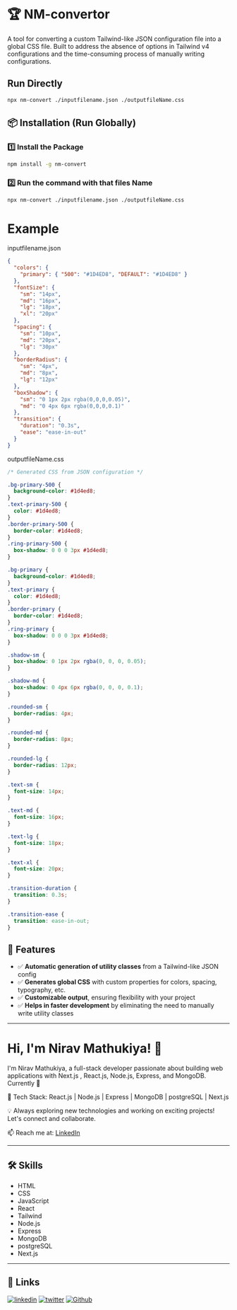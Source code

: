 # 🏆 NM-convertor

A tool for converting a custom Tailwind-like JSON configuration file into a global CSS file. Built to address the absence of options in Tailwind v4 configurations and the time-consuming process of manually writing configurations.

## Run Directly

```bash
npx nm-convert ./inputfilename.json ./outputfileName.css
```

##

## 📦 Installation (Run Globally)

### 1️⃣ Install the Package

```bash
npm install -g nm-convert
```

### 2️⃣ Run the command with that files Name

```bash
npx nm-convert ./inputfilename.json ./outputfileName.css
```

# Example

inputfilename.json

```json
{
  "colors": {
    "primary": { "500": "#1D4ED8", "DEFAULT": "#1D4ED8" }
  },
  "fontSize": {
    "sm": "14px",
    "md": "16px",
    "lg": "18px",
    "xl": "20px"
  },
  "spacing": {
    "sm": "10px",
    "md": "20px",
    "lg": "30px"
  },
  "borderRadius": {
    "sm": "4px",
    "md": "8px",
    "lg": "12px"
  },
  "boxShadow": {
    "sm": "0 1px 2px rgba(0,0,0,0.05)",
    "md": "0 4px 6px rgba(0,0,0,0.1)"
  },
  "transition": {
    "duration": "0.3s",
    "ease": "ease-in-out"
  }
}
```

outputfileName.css

```css
/* Generated CSS from JSON configuration */

.bg-primary-500 {
  background-color: #1d4ed8;
}
.text-primary-500 {
  color: #1d4ed8;
}
.border-primary-500 {
  border-color: #1d4ed8;
}
.ring-primary-500 {
  box-shadow: 0 0 0 3px #1d4ed8;
}

.bg-primary {
  background-color: #1d4ed8;
}
.text-primary {
  color: #1d4ed8;
}
.border-primary {
  border-color: #1d4ed8;
}
.ring-primary {
  box-shadow: 0 0 0 3px #1d4ed8;
}

.shadow-sm {
  box-shadow: 0 1px 2px rgba(0, 0, 0, 0.05);
}

.shadow-md {
  box-shadow: 0 4px 6px rgba(0, 0, 0, 0.1);
}

.rounded-sm {
  border-radius: 4px;
}

.rounded-md {
  border-radius: 8px;
}

.rounded-lg {
  border-radius: 12px;
}

.text-sm {
  font-size: 14px;
}

.text-md {
  font-size: 16px;
}

.text-lg {
  font-size: 18px;
}

.text-xl {
  font-size: 20px;
}

.transition-duration {
  transition: 0.3s;
}

.transition-ease {
  transition: ease-in-out;
}
```

## 🚀 Features

- ✅ **Automatic generation of utility classes** from a Tailwind-like JSON config
- ✅ **Generates global CSS** with custom properties for colors, spacing, typography, etc.
- ✅ **Customizable output**, ensuring flexibility with your project
- ✅ **Helps in faster development** by eliminating the need to manually write utility classes

---

# Hi, I'm Nirav Mathukiya! 👋

I'm Nirav Mathukiya, a full-stack developer passionate about building web applications with Next.js , React.js, Node.js, Express, and MongoDB. Currently 🚀

🔹 Tech Stack: React.js | Node.js | Express | MongoDB | postgreSQL | Next.js

💡 Always exploring new technologies and working on exciting projects! Let's connect and collaborate.

📫 Reach me at: [LinkedIn](https://www.linkedin.com/in/nirav-mathukiya007)

---

## 🛠 Skills

- HTML
- CSS
- JavaScript
- React
- Tailwind
- Node.js
- Express
- MongoDB
- postgreSQL
- Next.js

---

## 🔗 Links

[![linkedin](https://img.shields.io/badge/linkedin-0A66C2?style=for-the-badge&logo=linkedin&logoColor=white)](https://www.linkedin.com/in/nirav-mathukiya007/)
[![twitter](https://img.shields.io/badge/twitter-1DA1F2?style=for-the-badge&logo=X&logoColor=white)](https://x.com/developer_io_)
[![Github](https://img.shields.io/badge/Github-1DA1F2?style=for-the-badge&logo=github&logoColor=black)](https://github.com/NiravMathukiya)

